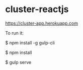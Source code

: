 # cluster-reactjs

https://cluster-app.herokuapp.com

To run it:

$ npm install -g gulp-cli

$ npm install

$ gulp serve
